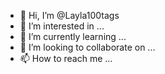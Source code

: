 - 👋 Hi, I’m @Layla100tags
- 👀 I’m interested in ...
- 🌱 I’m currently learning ...
- 💞️ I’m looking to collaborate on ...
- 📫 How to reach me ...

<!---
Layla100tags/Layla100tags is a ✨ special ✨ repository because its `README.md` (this file) appears on your GitHub profile.
You can click the Preview link to take a look at your changes.
--->
